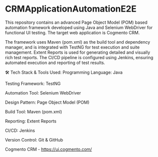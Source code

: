 # CRMApplicationAutomationE2E
This repository contains an advanced Page Object Model (POM) based automation framework developed using Java and Selenium WebDriver for functional UI testing. The target web application is Cogmento CRM.

The framework uses Maven (pom.xml) as the build tool and dependency manager, and is integrated with TestNG for test execution and suite management. Extent Reports is used for generating detailed and visually rich test reports. The CI/CD pipeline is configured using Jenkins, ensuring automated execution and reporting of test results.

🛠️ Tech Stack & Tools Used:
Programming Language: Java

Testing Framework: TestNG

Automation Tool: Selenium WebDriver

Design Pattern: Page Object Model (POM)

Build Tool: Maven (pom.xml)

Reporting: Extent Reports

CI/CD: Jenkins

Version Control: Git & GitHub

Cogmento CRM - https://ui.cogmento.com/
